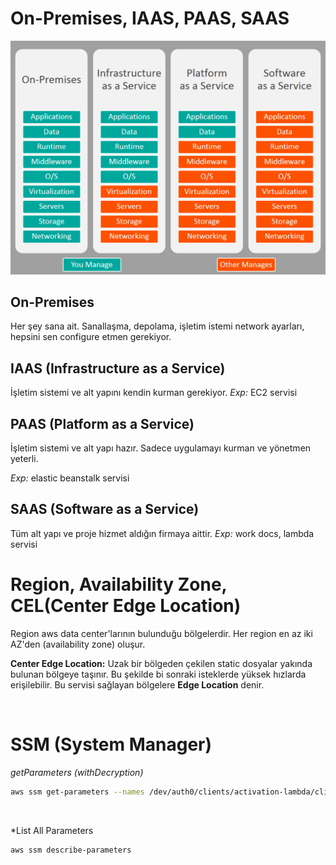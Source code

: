 # On-Premises, IAAS, PAAS, SAAS


![image info](doc/cloud/iaas-paas-saas-comparison.jpg)

## On-Premises

Her şey sana ait. Sanallaşma, depolama, işletim istemi network ayarları, hepsini sen configure etmen gerekiyor.

## IAAS (Infrastructure as a Service) 
İşletim sistemi ve alt yapını kendin kurman gerekiyor. 
*Exp:* EC2 servisi 

## PAAS (Platform as a Service)

İşletim sistemi ve alt yapı hazır. Sadece uygulamayı kurman ve yönetmen yeterli.

*Exp:* elastic beanstalk servisi

## SAAS (Software as a Service)

Tüm alt yapı ve proje hizmet aldığın firmaya aittir.
*Exp:* work docs, lambda servisi 



# Region, Availability Zone, CEL(Center Edge Location)

Region aws data center'larının bulunduğu bölgelerdir. 
Her region en az iki AZ'den (availability zone) oluşur.

**Center Edge Location:** Uzak bir bölgeden çekilen static dosyalar yakında bulunan bölgeye taşınır. Bu şekilde bi sonraki isteklerde yüksek hızlarda erişilebilir. Bu servisi sağlayan bölgelere **Edge Location** denir.

<br> 

# SSM (System Manager)


*getParameters (withDecryption)*
```bash
aws ssm get-parameters --names /dev/auth0/clients/activation-lambda/clientId --with-decryption
```
<br> 

*List All Parameters 
```bash
aws ssm describe-parameters
```